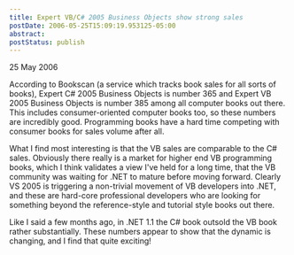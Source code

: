```yaml
---
title: Expert VB/C# 2005 Business Objects show strong sales
postDate: 2006-05-25T15:09:19.953125-05:00
abstract: 
postStatus: publish
---
```

25 May 2006

According to Bookscan (a service which tracks book sales for all sorts of books), Expert C# 2005 Business Objects is number 365 and Expert VB 2005 Business Objects is number 385 among all computer books out there. This includes consumer-oriented computer books too, so these numbers are incredibly good. Programming books have a hard time competing with consumer books for sales volume after all.

What I find most interesting is that the VB sales are comparable to the C# sales. Obviously there really is a market for higher end VB programming books, which I think validates a view I've held for a long time, that the VB community was waiting for .NET to mature before moving forward. Clearly VS 2005 is triggering a non-trivial movement of VB developers into .NET, and these are hard-core professional developers who are looking for something beyond the reference-style and tutorial style books out there.

Like I said a few months ago, in .NET 1.1 the C# book outsold the VB book rather substantially. These numbers appear to show that the dynamic is changing, and I find that quite exciting!
